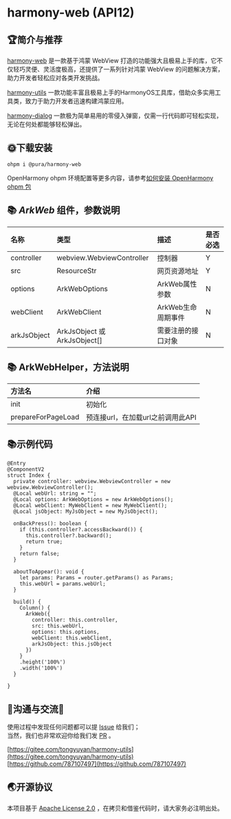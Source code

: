 # harmony-web (API12)

## 🏆简介与推荐

[harmony-web](https://ohpm.openharmony.cn/#/cn/detail/@pura%2Fharmony-web) 是一款基于鸿蒙 WebView
打造的功能强大且极易上手的库，它不仅轻巧灵便、灵活度极高，还提供了一系列针对鸿蒙 WebView 的问题解决方案，助力开发者轻松应对各类开发挑战。

[harmony-utils](https://ohpm.openharmony.cn/#/cn/detail/@pura%2Fharmony-utils)
一款功能丰富且极易上手的HarmonyOS工具库，借助众多实用工具类，致力于助力开发者迅速构建鸿蒙应用。

[harmony-dialog](https://ohpm.openharmony.cn/#/cn/detail/@pura%2Fharmony-dialog)
一款极为简单易用的零侵入弹窗，仅需一行代码即可轻松实现，无论在何处都能够轻松弹出。

## 🌞下载安装

`ohpm i @pura/harmony-web`

OpenHarmony ohpm
环境配置等更多内容，请参考[如何安装 OpenHarmony ohpm 包](https://ohpm.openharmony.cn/#/cn/help/downloadandinstall)
<br>


## 📚 ***ArkWeb*** 组件，参数说明

| 名称          | 类型                          | 描述           | 是否必选 |
|:------------|:----------------------------|:-------------|:-----|
| controller  | webview.WebviewController   | 控制器          | Y    |
| src         | ResourceStr                 | 网页资源地址       | Y    |
| options     | ArkWebOptions               | ArkWeb属性参数   | N    |
| webClient   | ArkWebClient                | ArkWeb生命周期事件 | N    |
| arkJsObject | ArkJsObject 或 ArkJsObject[] | 需要注册的接口对象    | N    |

## 📚 ArkWebHelper，方法说明

| 方法名                | 介绍                    |
|:-------------------|:----------------------|
| init               | 初始化                   |
| prepareForPageLoad | 预连接url，在加载url之前调用此API |

## 📚示例代码

```
@Entry
@ComponentV2
struct Index {
  private controller: webview.WebviewController = new webview.WebviewController();
  @Local webUrl: string = "";
  @Local options: ArkWebOptions = new ArkWebOptions();
  @Local webClient: MyWebClient = new MyWebClient();
  @Local jsObject: MyJsObject = new MyJsObject();

  onBackPress(): boolean {
    if (this.controller?.accessBackward()) {
      this.controller?.backward();
      return true;
    }
    return false;
  }

  aboutToAppear(): void {
    let params: Params = router.getParams() as Params;
    this.webUrl = params.webUrl;
  }

  build() {
    Column() {
      ArkWeb({
        controller: this.controller,
        src: this.webUrl,
        options: this.options,
        webClient: this.webClient,
        arkJsObject: this.jsObject
      })
    }
    .height('100%')
    .width('100%')
  }

}
```

## 🍎沟通与交流🙏

使用过程中发现任何问题都可以提 [Issue](https://gitee.com/tongyuyan/harmony-utils/issues) 给我们；   
当然，我们也非常欢迎你给我们发 [PR](https://gitee.com/tongyuyan/harmony-utils/pulls) 。

[https://gitee.com/tongyuyan/harmony-utils](https://gitee.com/tongyuyan/harmony-utils)   
[https://github.com/787107497](https://github.com/787107497)


## 🌏开源协议

本项目基于 [Apache License 2.0](https://www.apache.org/licenses/LICENSE-2.0.html) ，在拷贝和借鉴代码时，请大家务必注明出处。
